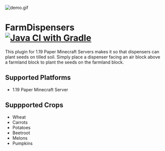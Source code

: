 ![demo.gif](docs/demo.gif)
# FarmDispensers [![Java CI with Gradle](https://github.com/mxtt-mmxix/FarmDispensers/actions/workflows/gradle.yml/badge.svg)](https://github.com/mxtt-mmxix/FarmDispensers/actions/workflows/gradle.yml)
This plugin for 1.19 Paper Minecraft Servers makes it so that dispensers can plant seeds on tilled soil. Simply place a dispenser facing an air block above a farmland block to plant the seeds on the farmland block.

## Supported Platforms
- 1.19 Paper Minecraft Server

## Suppported Crops
- Wheat
- Carrots
- Potatoes
- Beetroot
- Melons
- Pumpkins